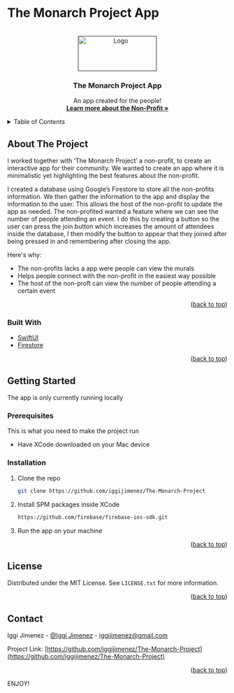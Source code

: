 # The Monarch Project App

<div id="top"></div>

<!-- PROJECT LOGO -->
<br />
<div align="center">
  <a href="">
    <img src="https://www.socoimm.org/wp-content/uploads/2018/12/CORNER-WATERMARK-COLOR-MURAL-1-1024x435.jpg" alt="Logo" width="180" height="80">
  </a>

  <h3 align="center">The Monarch Project App</h3>

  <p align="center">
    An app created for the people!
    <br />
    <a href="https://www.socoimm.org/"><strong>Learn more about the Non-Profit »</strong></a>
  </p>
</div>



<!-- TABLE OF CONTENTS -->
<details>
  <summary>Table of Contents</summary>
  <ol>
    <li>
      <a href="#about-the-project">About The Project</a>
      <ul>
        <li><a href="#built-with">Built With</a></li>
      </ul>
    </li>
    <li>
      <a href="#getting-started">Getting Started</a>
      <ul>
        <li><a href="#prerequisites">Prerequisites</a></li>
        <li><a href="#installation">Installation</a></li>
      </ul>
    </li>
    <li><a href="#usage">Usage</a></li>
    <li><a href="#contact">Contact</a></li>
  </ol>
</details>



<!-- ABOUT THE PROJECT -->
## About The Project

I worked together with ‘The Monarch Project’ a non-profit, to create an interactive app for their community. We wanted to create an app where it is minimalistic yet highlighting the best features about the non-profit. 

I created a database using Google’s Firestore to store all the non-profits information. We then gather the information to the app and display the information to the user. This allows the host of the non-profit to update the app as needed. The non-profited wanted a feature where we can see the number of people attending an event. I do this by creating a button so the user can press the join button which increases the amount of attendees inside the database, I then modify the button to appear that they joined after being pressed in and remembering after closing the app.


Here's why:
* The non-profits lacks a app were people can view the murals
* Helps people connect with the non-profit in the easiest way possible
* The host of the non-proft can view the number of people attending a certain event

<p align="right">(<a href="#top">back to top</a>)</p>



### Built With

* [SwiftUI](https://developer.apple.com/swift/)
* [Firestore](https://firebase.google.com/)

<p align="right">(<a href="#top">back to top</a>)</p>



<!-- GETTING STARTED -->
## Getting Started

The app is only currently running locally

### Prerequisites

This is what you need to make the project run
* Have XCode downloaded on your Mac device

### Installation

1. Clone the repo
   ```sh
   git clone https://github.com/iggijimenez/The-Monarch-Project
   ```
2. Install SPM packages inside XCode
   ```sh
   https://github.com/firebase/firebase-ios-sdk.git
   ```
3. Run the app on your machine

<p align="right">(<a href="#top">back to top</a>)</p>


<!-- LICENSE -->
## License

Distributed under the MIT License. See `LICENSE.txt` for more information.

<p align="right">(<a href="#top">back to top</a>)</p>



<!-- CONTACT -->
## Contact

Iggi Jimenez - [@Iggi Jimenez](https://www.linkedin.com/in/iggi-jimenez/) - iggijimenez@gmail.com

Project Link: [https://github.com/iggijimenez/The-Monarch-Project](https://github.com/iggijimenez/The-Monarch-Project)

<p align="right">(<a href="#top">back to top</a>)</p>


<!-- ENJOY -->
ENJOY!

